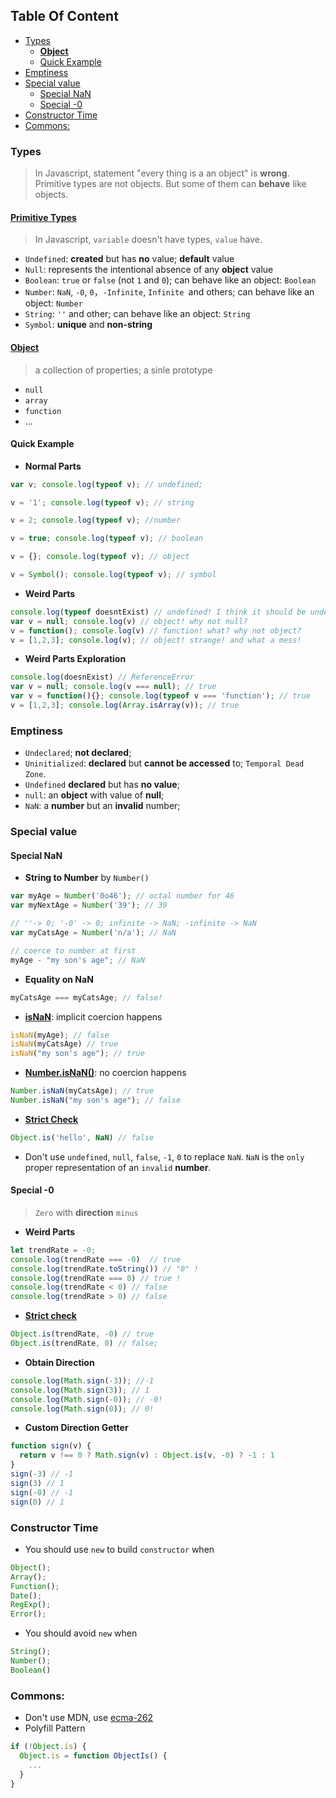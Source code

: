 <!-- START doctoc generated TOC please keep comment here to allow auto update -->
<!-- DON'T EDIT THIS SECTION, INSTEAD RE-RUN doctoc TO UPDATE -->
## Table Of Content

- [Types](#types)
  - [**Object**](#object)
  - [Quick Example](#quick-example)
- [Emptiness](#emptiness)
- [Special value](#special-value)
  - [Special NaN](#special-nan)
  - [Special -0](#special--0)
- [Constructor Time](#constructor-time)
- [Commons:](#commons)

<!-- END doctoc generated TOC please keep comment here to allow auto update -->

### Types
> In Javascript, statement "every thing is a an object" is **wrong**. Primitive types are not objects. But some of them can **behave** like objects.
#### [**Primitive Types**](https://www.ecma-international.org/ecma-262/9.0/#sec-primitive-value)
> In Javascript, `variable` doesn't have types, `value` have.
- `Undefined`: **created** but has **no** value; **default** value
- `Null`: represents the intentional absence of any **object** value
- `Boolean`: `true` or `false` (not `1` and `0`); can behave like an object: `Boolean`
- `Number`: `NaN`, `-0`, `0`，`-Infinite`, `Infinite `and others; can behave like an object: `Number`
- `String`: `''` and other; can behave like an object: `String`
- `Symbol`: **unique** and **non-string**

#### [**Object**](https://www.ecma-international.org/ecma-262/9.0/#sec-terms-and-definitions-object)
> a collection of properties; a sinle prototype
- `null`
- `array`
- `function`
- ...

#### Quick Example
- **Normal Parts**
```javascript
var v; console.log(typeof v); // undefined;

v = '1'; console.log(typeof v); // string

v = 2; console.log(typeof v); //number

v = true; console.log(typeof v); // boolean

v = {}; console.log(typeof v); // object

v = Symbol(); console.log(typeof v); // symbol
```

<!-- more -->

- **Weird Parts**
```javascript
console.log(typeof doesntExist) // undefined! I think it should be undeclared.
var v = null; console.log(v) // object! why not null?
v = function(); console.log(v) // function! what? why not object?
v = [1,2,3]; console.log(v); // object! strange! and what a mess!
```
- **Weird Parts Exploration**
```javascript
console.log(doesnExist) // ReferenceError
var v = null; console.log(v === null); // true
var v = function(){}; console.log(typeof v === 'function'); // true
v = [1,2,3]; console.log(Array.isArray(v)); // true
```
### Emptiness
- `Undeclared`; **not declared**;
- `Uninitialized`: **declared** but **cannot be accessed** to; `Temporal Dead Zone`.
- `Undefined` **declared** but has **no value**;
- `null`: an **object** with value of **null**;
- `NaN`: a **number** but an **invalid** number;
### Special value
#### Special NaN
- **String to Number** by `Number()`
```javascript
var myAge = Number('0o46'); // octal number for 46
var myNextAge = Number('39'); // 39

// ''-> 0; '-0' -> 0; infinite -> NaN; -infinite -> NaN
var myCatsAge = Number('n/a'); // NaN

// coerce to number at first
myAge - "my son's age"; // NaN
```
- **Equality on NaN**
```javascript
myCatsAge === myCatsAge; // false!
```
- [**isNaN**](https://www.ecma-international.org/ecma-262/9.0/#sec-isnan-number): implicit coercion happens
```javascript
isNaN(myAge); // false
isNaN(myCatsAge) // true
isNaN("my son's age"); // true
```
- [**Number.isNaN()**](https://www.ecma-international.org/ecma-262/9.0/#sec-number.isnan): no coercion happens
```javascript
Number.isNaN(myCatsAge); // true
Number.isNaN("my son's age"); // false
```
- [**Strict Check**](https://www.ecma-international.org/ecma-262/9.0/#sec-samevalue)
```javascript
Object.is('hello', NaN) // false
```

- Don't use `undefined`, `null`, `false`, `-1`, `0` to replace `NaN`. `NaN` is the `only` proper representation of an `invalid` **number**.

#### Special -0
> `Zero` with **direction** `minus`

- **Weird Parts**
```javascript
let trendRate = -0;
console.log(trendRate === -0)  // true
console.log(trendRate.toString()) // "0" !
console.log(trendRate === 0) // true !
console.log(trendRate < 0) // false
console.log(trendRate > 0) // false
```
- [**Strict check**](https://www.ecma-international.org/ecma-262/9.0/#sec-samevalue)
```javascript
Object.is(trendRate, -0) // true
Object.is(trendRate, 0) // false;
```
- **Obtain Direction**
```javascript
console.log(Math.sign(-3)); //-1
console.log(Math.sign(3)); // 1
console.log(Math.sign(-0)); // -0!
console.log(Math.sign(0)); // 0!
```
- **Custom Direction Getter**
```javascript
function sign(v) {
  return v !== 0 ? Math.sign(v) : Object.is(v, -0) ? -1 : 1
}
sign(-3) // -1
sign(3) // 1
sign(-0) // -1
sign(0) // 1
```
### Constructor Time
- You should use `new` to build `constructor` when
```javascript
Object();
Array();
Function();
Date();
RegExp();
Error();
```
- You should avoid `new` when
```javascript
String();
Number();
Boolean()
```
### Commons:
- Don't use MDN, use [ecma-262](https://www.ecma-international.org/ecma-262/9.0/#sec-tostring)
- Polyfill Pattern
```javascript
if (!Object.is) {
  Object.is = function ObjectIs() {
    ...
  }
}
```